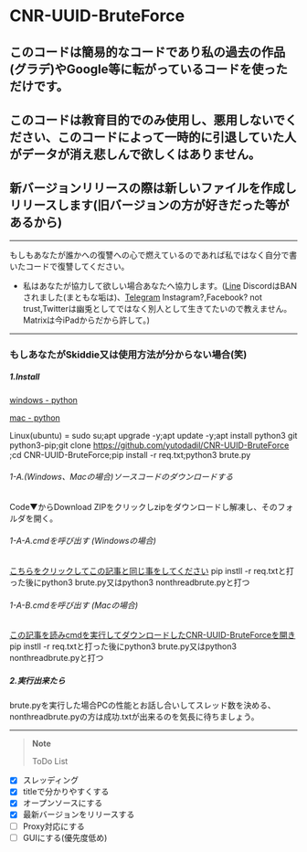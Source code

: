 # CNR-UUID-BruteForce
## このコードは簡易的なコードであり私の過去の作品(グラデ)やGoogle等に転がっているコードを使っただけです。
## このコードは教育目的でのみ使用し、悪用しないでください、このコードによって一時的に引退していた人がデータが消え悲しんで欲しくはありません。
## 新バージョンリリースの際は新しいファイルを作成しリリースします(旧バージョンの方が好きだった等があるから)
---
もしもあなたが誰かへの復讐への心で燃えているのであれば私ではなく自分で書いたコードで復讐してください。
 - 私はあなたが協力して欲しい場合あなたへ協力します。([Line](https://lin.ee/QzHo54r) DiscordはBANされました(まともな垢は)、[Telegram](https://t.me/helloiamanon) Instagram?,Facebook? not trust,Twitterは幽兎としてではなく別人として生きてたいので教えません。 Matrixは今iPadからだから許して。)
---
### もしあなたがSkiddie又は使用方法が分からない場合(笑)
##### 1.Install 

[windows - python](https://www.python.org/ftp/python/3.10.4/python-3.10.4-amd64.exe) 

[mac - python](https://www.python.org/ftp/python/3.10.4/python-3.10.4-macos11.pkg) 

Linux(ubuntu) = sudo su;apt upgrade -y;apt update -y;apt install python3 git python3-pip;git clone https://github.com/yutodadil/CNR-UUID-BruteForce ;cd CNR-UUID-BruteForce;pip install -r req.txt;python3 brute.py

###### 1-A.(Windows、Macの場合)ソースコードのダウンロードする 

Code▼からDownload ZIPをクリックしzipをダウンロードし解凍し、そのフォルダを開く。

###### 1-A-A.cmdを呼び出す (Windowsの場合)　

[こちらをクリックしてこの記事と同じ事をしてください](https://win.just4fun.biz/?%E3%82%B3%E3%83%9E%E3%83%B3%E3%83%89%E3%83%97%E3%83%AD%E3%83%B3%E3%83%97%E3%83%88/%E8%A6%8B%E3%81%A6%E3%81%84%E3%82%8B%E3%83%95%E3%82%A9%E3%83%AB%E3%83%80%E3%81%AB%E7%B4%A0%E6%97%A9%E3%81%8F%E3%82%B3%E3%83%9E%E3%83%B3%E3%83%89%E3%83%97%E3%83%AD%E3%83%B3%E3%83%97%E3%83%88%E3%82%92%E8%B5%B7%E5%8B%95%E3%81%99%E3%82%8B%E6%96%B9%E6%B3%95) pip instll -r req.txtと打った後にpython3 brute.py又はpython3 nonthreadbrute.pyと打つ

###### 1-A-B.cmdを呼び出す (Macの場合) 

[この記事を読みcmdを実行してダウンロードしたCNR-UUID-BruteForceを開き](https://www.wikihow.jp/Mac%E3%81%A7%E3%82%B3%E3%83%9E%E3%83%B3%E3%83%89%E3%83%A9%E3%82%A4%E3%83%B3%E3%82%92%E8%B5%B7%E5%8B%95%E3%81%99%E3%82%8B)pip instll -r req.txtと打った後にpython3 brute.py又はpython3 nonthreadbrute.pyと打つ

##### 2.実行出来たら

brute.pyを実行した場合PCの性能とお話し合いしてスレッド数を決める、nonthreadbrute.pyの方は成功.txtが出来るのを気長に待ちましょう。

---
>**Note**
>
> ToDo List
- [x] スレッディング
- [x] titleで分かりやすくする
- [x] オープンソースにする
- [x] 最新バージョンをリリースする
- [ ] Proxy対応にする
- [ ] GUIにする(優先度低め)
